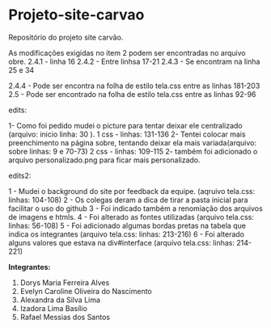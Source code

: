 # Projeto-site-carvao
Repositório do projeto site carvão.

As modificações exigidas no item 2 podem ser encontradas no arquivo obre. 
2.4.1 - linha 16
2.4.2 - Entre linhsa 17-21
2.4.3 - Se encontram na linha 25 e 34

2.4.4 - Pode ser encontra na folha de estilo tela.css entre as linhas 181-203
2.5 - Pode ser encontrado na folha de estilo tela.css entre as linhas 92-96

edits:

1- Como foi pedido mudei o picture para tentar deixar ele centralizado (arquivo: inicio linha: 30 ).
1 css - linhas: 131-136
2- Tentei colocar mais preenchimento na página sobre, tentando deixar ela mais variada(arquivo: sobre linhas: 9 e 70-73)
2 css - linhas: 109-115
2- também foi adicionado o arquivo personalizado.png para ficar mais personalizado.

edits2:

1 - Mudei o background do site por feedback da equipe. (aqruivo tela.css: linhas: 104-108)
2 - Os colegas deram a dica de tirar a pasta inicial para facilitar o uso do github
3 - Foi indicado também a renomiação dos arquivos de imagens e htmls.
4 - Foi alterado as fontes utilizadas (arquivo tela.css: linhas: 56-108)
5 - Foi adicionado algumas bordas pretas na tabela que indica os integrantes (arquivo tela.css: linhas: 213-216)
6 - Foi alterado alguns valores que estava na div#interface (arquivo tela.css: linhas: 214-221)

**Integrantes:**
1. Dorys	Maria Ferreira Alves 
2. Evelyn	Caroline Oliveira do Nascimento
3. Alexandra	da Silva Lima
4. Izadora	Lima Basílio
5. Rafael	Messias dos Santos
